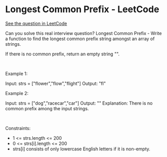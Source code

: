 # Longest Common Prefix - LeetCode
[See the question in LeetCode](https://leetcode.com/problems/longest-common-prefix/submissions/1726169219/?envType=study-plan-v2&envId=top-interview-150)

Can you solve this real interview question? Longest Common Prefix - Write a function to find the longest common prefix string amongst an array of strings.

If there is no common prefix, return an empty string "".

 

Example 1:


Input: strs = ["flower","flow","flight"]
Output: "fl"


Example 2:


Input: strs = ["dog","racecar","car"]
Output: ""
Explanation: There is no common prefix among the input strings.


 

Constraints:

 * 1 <= strs.length <= 200
 * 0 <= strs[i].length <= 200
 * strs[i] consists of only lowercase English letters if it is non-empty.
